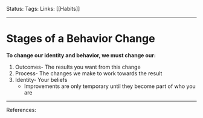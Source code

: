Status:
Tags:
Links: [[Habits]]
___
# Stages of a Behavior Change
**To change our identity and behavior, we must change our:**
1.  Outcomes- The results you want from this change
2.  Process- The changes we make to work towards the result
3.  Identity- Your beliefs
	- Improvements are only temporary until they become part of who you are
___
References: